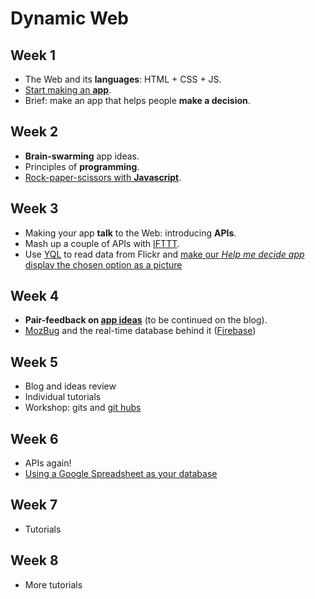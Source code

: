 # Dynamic Web


## Week 1

* The Web and its **languages**: HTML + CSS + JS.
* [Start making an **app**](http://codepen.io/baddeo/pen/KnxEF).
* Brief: make an app that helps people **make a decision**.


## Week 2

* **Brain-swarming** app ideas.
* Principles of **programming**. 
* [Rock-paper-scissors with **Javascript**](http://codepen.io/baddeo/debug/hcwCv).


## Week 3

* Making your app **talk** to the Web: introducing **APIs**.
* Mash up a couple of APIs with [IFTTT](https://ifttt.com/).
* Use [YQL](https://developer.yahoo.com/yql) to read data from Flickr and [make our *Help me decide app* display the chosen option as a picture](http://codepen.io/baddeo/pen/cbxft)


## Week 4

* **Pair-feedback on [app ideas](http://bit.ly/web14203-app-ideas)** (to be continued on the blog).
* [MozBug](mzl.la/mozbug) and the real-time database behind it ([Firebase](http://firebase.com))


## Week 5

* Blog and ideas review
* Individual tutorials 
* Workshop: gits and [git hubs](https://github.com/)


## Week 6

* APIs again!
* [Using a Google Spreadsheet as your database](https://github.com/matteomenapace/rave-WEB14203/tree/master/spreadsheet-api-tutorial) 

## Week 7

* Tutorials

## Week 8

* More tutorials



